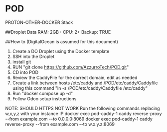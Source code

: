 # POD
PROTON-OTHER-DOCKER Stack

##Droplet Data
RAM: 2GB+
CPU: 2+
Backup: TRUE

##How to (DigitalOcean is assumed for this document)
1) Create a DO Droplet using the Docker template
2) SSH into the Droplet
3) install git
4) RUN "git clone https://github.com/AzzurroTech/POD.git"
5) CD into POD
6) Review the CaddyFile for the correct domain, edit as needed 
7) Create a link between hosts /etc/caddy and /POD/etc/caddy/Caddyfile using this command "ln -s /POD/etc/caddy/Caddyfile /etc/caddy"
8) Run "docker compose up -d"
9) Follow Odoo setup instructions

NOTE: SHOULD HTTPS NOT WORK
Run the following commands replacing w,x,y,z with your instance IP
docker exec pod-caddy-1 caddy reverse-proxy --from example.com --to 0.0.0.0:8069
docker exec pod-caddy-1 caddy reverse-proxy --from example.com --to w.x.y.z:8069
